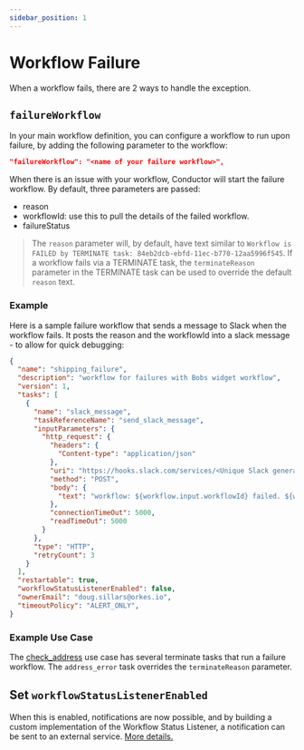 ```yaml
---
sidebar_position: 1
---
```


# Workflow Failure

When a workflow fails, there are 2 ways to handle the exception.

## ```failureWorkflow```

In your main workflow definition, you can configure a workflow to run upon failure, by adding the following parameter to the workflow:

```json
"failureWorkflow": "<name of your failure workflow>",
```

When there is an issue with your workflow, Conductor will start the failure workflow.  By default, three parameters are passed:

* reason
* workflowId: use this to pull the details of the failed workflow.
* failureStatus

> The `reason` parameter will, by default, have text similar to `Workflow is FAILED by TERMINATE task: 84eb2dcb-ebfd-11ec-b770-12aa5996f545`. If a workflow fails via a TERMINATE task, the `terminateReason` parameter in the TERMINATE task can be used to override the default `reason` text.

### Example

Here is a sample failure workflow that sends a message to Slack when the workflow fails. It posts the reason and the workflowId into a slack message - to allow for quick debugging:

```JSON
{
  "name": "shipping_failure",
  "description": "workflow for failures with Bobs widget workflow",
  "version": 1,
  "tasks": [
    {
      "name": "slack_message",
      "taskReferenceName": "send_slack_message",
      "inputParameters": {
        "http_request": {
          "headers": {
            "Content-type": "application/json"
          },
          "uri": "https://hooks.slack.com/services/<Unique Slack generated Key goes here>",
          "method": "POST",
          "body": {
            "text": "workflow: ${workflow.input.workflowId} failed. ${workflow.input.reason}"
          },
          "connectionTimeOut": 5000,
          "readTimeOut": 5000
        }
      },
      "type": "HTTP",
      "retryCount": 3
    }
  ],
  "restartable": true,
  "workflowStatusListenerEnabled": false,
  "ownerEmail": "doug.sillars@orkes.io",
  "timeoutPolicy": "ALERT_ONLY",
}
```

### Example Use Case

The [check_address](/content/docs/usecases/US_post_office) use case has several terminate tasks that run a failure workflow.  The `address_error` task overrides the `terminateReason` parameter.

##  Set ```workflowStatusListenerEnabled``` 

When this is enabled, notifications are now possible, and by building a custom implementation of the Workflow Status Listener, a notification can be sent to an external service. [More details.](https://github.com/Netflix/conductor/issues/1017#issuecomment-468869173)